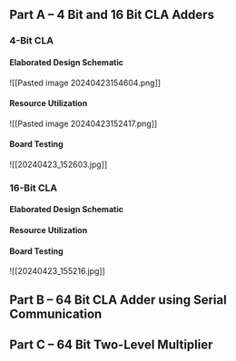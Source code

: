 ## Part A – 4 Bit and 16 Bit CLA Adders
### 4-Bit CLA
#### Elaborated Design Schematic
![[Pasted image 20240423154604.png]]
#### Resource Utilization
![[Pasted image 20240423152417.png]]
#### Board Testing 
![[20240423_152603.jpg]]
### 16-Bit CLA
#### Elaborated Design Schematic

#### Resource Utilization

#### Board Testing
![[20240423_155216.jpg]]

## Part B – 64 Bit CLA Adder using Serial Communication


## Part C – 64 Bit Two-Level Multiplier
